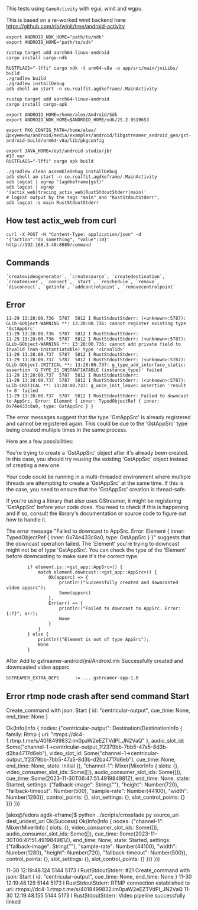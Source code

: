 This tests using `GameActivity` with egui, winit and wgpu.

This is based on a re-worked winit backend here:
https://github.com/rib/winit/tree/android-activity

```
export ANDROID_NDK_HOME="path/to/ndk"
export ANDROID_HOME="path/to/sdk"

rustup target add aarch64-linux-android
cargo install cargo-ndk

RUSTFLAGS="-lffi" cargo ndk -t arm64-v8a -o app/src/main/jniLibs/ build
./gradlew build
./gradlew installDebug
adb shell am start -n co.realfit.agdkeframe/.MainActivity
```
```
rustup target add aarch64-linux-android
cargo install cargo-apk

export ANDROID_HOME=/home/alex/Android/Sdk
export ANDROID_NDK_HOME=$ANDROID_HOME/ndk/25.2.9519653

export PKG_CONFIG_PATH=/home/alex/Документы/android/media/examples/android/libgstreamer_android_gen/gst-android-build/arm64-v8a/lib/pkgconfig

export JAVA_HOME=/opt/android-studio/jbr
#17 ver
RUSTFLAGS="-lffi" cargo apk build

./gradlew clean assembleDebug installDebug
adb shell am start -n co.realfit.agdkeframe/.MainActivity
adb logcat | egrep '(agdkeframe|gst)'
adb logcat | egrep '(actix_web|tracing_actix_web|RustStdoutStderr|main)'
# logcat output by the tags "main" and "RustStdoutStderr",
adb logcat -s main RustStdoutStderr
```

## How test actix_web from curl

```
curl -X POST -H "Content-Type: application/json" -d '{"action":"do_something", "value":10}' http://192.168.3.40:8080/command

```
## Commands

```
`createvideogenerator`, `createsource`, `createdestination`, `createmixer`, `connect`, `start`, `reschedule`, `remove`, `disconnect`, `getinfo`, `addcontrolpoint`, `removecontrolpoint`
```

## Error

```
11-29 13:28:00.736  5787  5812 I RustStdoutStderr: (<unknown>:5787): GLib-GObject-WARNING **: 13:28:00.736: cannot register existing type 'GstAppSrc'
11-29 13:28:00.736  5787  5812 I RustStdoutStderr: 
11-29 13:28:00.736  5787  5812 I RustStdoutStderr: (<unknown>:5787): GLib-GObject-WARNING **: 13:28:00.736: cannot add private field to invalid (non-instantiatable) type '<invalid>'
11-29 13:28:00.737  5787  5812 I RustStdoutStderr: 
11-29 13:28:00.737  5787  5812 I RustStdoutStderr: (<unknown>:5787): GLib-GObject-CRITICAL **: 13:28:00.737: g_type_add_interface_static: assertion 'G_TYPE_IS_INSTANTIATABLE (instance_type)' failed
11-29 13:28:00.737  5787  5812 I RustStdoutStderr: 
11-29 13:28:00.737  5787  5812 I RustStdoutStderr: (<unknown>:5787): GLib-CRITICAL **: 13:28:00.737: g_once_init_leave: assertion 'result != 0' failed
11-29 13:28:00.737  5787  5812 I RustStdoutStderr: Failed to downcast to AppSrc. Error: Element { inner: TypedObjectRef { inner: 0x74e433c8a0, type: GstAppSrc } }
```
The error messages suggest that the type 'GstAppSrc' is already registered and cannot be registered again. This could be due to the 'GstAppSrc' type being created multiple times in the same process.

Here are a few possibilities:

You're trying to create a 'GstAppSrc' object after it's already been created. In this case, you should try reusing the existing 'GstAppSrc' object instead of creating a new one.

Your code could be running in a multi-threaded environment where multiple threads are attempting to create a 'GstAppSrc' at the same time. If this is the case, you need to ensure that the 'GstAppSrc' creation is thread-safe.

If you're using a library that also uses GStreamer, it might be registering 'GstAppSrc' before your code does. You need to check if this is happening and if so, consult the library's documentation or source code to figure out how to handle it.

The error message "Failed to downcast to AppSrc. Error: Element { inner: TypedObjectRef { inner: 0x74e433c8a0, type: GstAppSrc } }" suggests that the downcast operation failed. The 'Element' you're trying to downcast might not be of type 'GstAppSrc'. You can check the type of the 'Element' before downcasting to make sure it's the correct type.

```
        if element.is::<gst_app::AppSrc>() {
            match element.downcast::<gst_app::AppSrc>() {
                Ok(appsrc) => {
                    println!("Successfully created and downcasted video appsrc");
                    Some(appsrc)
                },
                Err(err) => {
                    println!("Failed to downcast to AppSrc. Error: {:?}", err);
                    None
                }
            }
        } else {
            println!("Element is not of type AppSrc");
            None
        }
```
After Add to gstreamer-android/jni/Android.mk 
Successfully created and downcasted video appsrc

```
GSTREAMER_EXTRA_DEPS      := ... gstreamer-app-1.0
```

## Error rtmp node crash after send command Start

Create_command with json: Start { id: "centricular-output", cue_time: None, end_time: None }

Ok(Info(Info { nodes: {"centricular-output": Destination(DestinationInfo { family: Rtmp { uri: "rtmps://dc4-1.rtmp.t.me/s/4018499832:im0paW2eEZTVdPI_JN2VaQ" }, audio_slot_id: Some("channel-1->centricular-output_1f2379bb-7bb5-47a5-8d3b-d2ba4717d6eb"), video_slot_id: Some("channel-1->centricular-output_1f2379bb-7bb5-47a5-8d3b-d2ba4717d6eb"), cue_time: None, end_time: None, state: Initial }), "channel-1": Mixer(MixerInfo { slots: {}, video_consumer_slot_ids: Some([]), audio_consumer_slot_ids: Some([]), cue_time: Some(2023-11-30T06:47:51.491984981Z), end_time: None, state: Started, settings: {"fallback-image": String(""), "height": Number(720), "fallback-timeout": Number(500), "sample-rate": Number(44100), "width": Number(1280)}, control_points: {}, slot_settings: {}, slot_control_points: {} })} }))

[alex@fedora agdk-eframe]$ python ../scripts/crossfade.py source_uri dest_uridest_uri
Ok(Success)
Ok(Info(Info { nodes: {"channel-1": Mixer(MixerInfo { slots: {}, video_consumer_slot_ids: Some([]), audio_consumer_slot_ids: Some([]), cue_time: Some(2023-11-30T06:47:51.491984981Z), end_time: None, state: Started, settings: {"fallback-image": String(""), "sample-rate": Number(44100), "width": Number(1280), "height": Number(720), "fallback-timeout": Number(500)}, control_points: {}, slot_settings: {}, slot_control_points: {} })} }))

11-30 12:19:48.124  5144  5173 I RustStdoutStderr: #21 Create_command with json: Start { id: "centricular-output", cue_time: None, end_time: None }
11-30 12:19:48.129  5144  5173 I RustStdoutStderr: RTMP connection established to uri: rtmps://dc4-1.rtmp.t.me/s/4018499832:im0paW2eEZTVdPI_JN2VaQ
11-30 12:19:48.155  5144  5173 I RustStdoutStderr: Video pipeline successfully linked